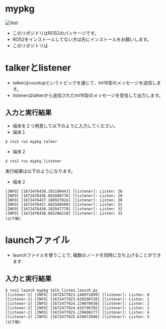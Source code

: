 # mypkg
![test](https://github.com/fwhdshkjfh/mypkg/actions/workflows/test.yml/badge.svg)

- このリポジドリはROS2のパッケージです。
- ROS2をインストールしてない方は先にインストールをお願いします。
- このリポジトリは


# talkerとlistener
- talkerはcountupというトピックを通じて、Int16型のメッセージを送信します。
- listenerはtalkerから送信されたInt16型のメッセージを受信して出力します。

## 入力と実行結果

- 端末を２つ用意して以下のように入力してください。
- 端末１
```
$ ros2 run mypkg talker
```
- 端末２
```
$ ros2 run mypkg listener
```
実行結果は以下のようになります。
- 端末２

```
[INFO] [1672476436.193100443] [listener]: Listen: 28
[INFO] [1672476436.681608776] [listener]: Listen: 29
[INFO] [1672476437.180927024] [listener]: Listen: 30
[INFO] [1672476437.681568509] [listener]: Listen: 31
[INFO] [1672476438.182847778] [listener]: Listen: 32
[INFO] [1672476438.682286210] [listener]: Listen: 33
(以下略)
```

# launchファイル
- launchファイルを使うことで, 複数のノードを同時に立ち上げることができます.
## 入力と実行結果
```
$ ros2 launch mypkg talk_listen.launch.py
[listener-2] [INFO] [1672477023.148972899] [listener]: Listen: 0
[listener-2] [INFO] [1672477023.639290728] [listener]: Listen: 1
[listener-2] [INFO] [1672477024.139078930] [listener]: Listen: 2
[listener-2] [INFO] [1672477024.635796765] [listener]: Listen: 3
[listener-2] [INFO] [1672477025.139608277] [listener]: Listen: 4
[listener-2] [INFO] [1672477025.639072606] [listener]: Listen: 5
(以下略)
```


